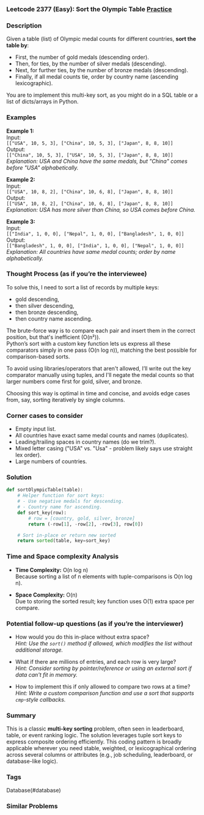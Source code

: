 ### Leetcode 2377 (Easy): Sort the Olympic Table [Practice](https://leetcode.com/problems/sort-the-olympic-table)

### Description  
Given a table (list) of Olympic medal counts for different countries, **sort the table by**:
- First, the number of gold medals (descending order).
- Then, for ties, by the number of silver medals (descending).
- Next, for further ties, by the number of bronze medals (descending).
- Finally, if all medal counts tie, order by country name (ascending lexicographic).

You are to implement this multi-key sort, as you might do in a SQL table or a list of dicts/arrays in Python.

### Examples  

**Example 1:**  
Input:  
`[["USA", 10, 5, 3], ["China", 10, 5, 3], ["Japan", 8, 8, 10]]`  
Output:  
`[["China", 10, 5, 3], ["USA", 10, 5, 3], ["Japan", 8, 8, 10]]`  
*Explanation: USA and China have the same medals, but "China" comes before "USA" alphabetically.*

**Example 2:**  
Input:  
`[["USA", 10, 8, 2], ["China", 10, 6, 8], ["Japan", 8, 8, 10]]`  
Output:  
`[["USA", 10, 8, 2], ["China", 10, 6, 8], ["Japan", 8, 8, 10]]`  
*Explanation: USA has more silver than China, so USA comes before China.*

**Example 3:**  
Input:  
`[["India", 1, 0, 0], ["Nepal", 1, 0, 0], ["Bangladesh", 1, 0, 0]]`  
Output:  
`[["Bangladesh", 1, 0, 0], ["India", 1, 0, 0], ["Nepal", 1, 0, 0]]`  
*Explanation: All countries have same medal counts; order by name alphabetically.*

### Thought Process (as if you’re the interviewee)  
To solve this, I need to sort a list of records by multiple keys:
- gold descending,
- then silver descending,
- then bronze descending,
- then country name ascending.

The brute-force way is to compare each pair and insert them in the correct position, but that's inefficient (O(n²)).  
Python’s sort with a custom key function lets us express all these comparators simply in one pass (O(n log n)), matching the best possible for comparison-based sorts.

To avoid using libraries/operators that aren't allowed, I’ll write out the key comparator manually using tuples, and I'll negate the medal counts so that larger numbers come first for gold, silver, and bronze.

Choosing this way is optimal in time and concise, and avoids edge cases from, say, sorting iteratively by single columns.

### Corner cases to consider  
- Empty input list.
- All countries have exact same medal counts and names (duplicates).
- Leading/trailing spaces in country names (do we trim?).
- Mixed letter casing ("USA" vs. "Usa" - problem likely says use straight lex order).
- Large numbers of countries.

### Solution

```python
def sortOlympicTable(table):
    # Helper function for sort keys:
    # - Use negative medals for descending.
    # - Country name for ascending.
    def sort_key(row):
        # row = [country, gold, silver, bronze]
        return (-row[1], -row[2], -row[3], row[0])

    # Sort in-place or return new sorted
    return sorted(table, key=sort_key)
```

### Time and Space complexity Analysis  

- **Time Complexity:** O(n log n)  
  Because sorting a list of n elements with tuple-comparisons is O(n log n).

- **Space Complexity:** O(n)  
  Due to storing the sorted result; key function uses O(1) extra space per compare.


### Potential follow-up questions (as if you’re the interviewer)  

- How would you do this in-place without extra space?  
  *Hint: Use the `sort()` method if allowed, which modifies the list without additional storage.*

- What if there are millions of entries, and each row is very large?  
  *Hint: Consider sorting by pointer/reference or using an external sort if data can't fit in memory.*

- How to implement this if only allowed to compare two rows at a time?  
  *Hint: Write a custom comparison function and use a sort that supports `cmp`-style callbacks.*

### Summary
This is a classic **multi-key sorting** problem, often seen in leaderboard, table, or event ranking logic. The solution leverages tuple sort keys to express composite ordering efficiently. This coding pattern is broadly applicable wherever you need stable, weighted, or lexicographical ordering across several columns or attributes (e.g., job scheduling, leaderboard, or database-like logic).

### Tags
Database(#database)

### Similar Problems
